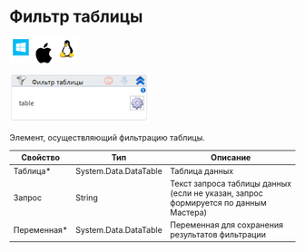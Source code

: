 # Фильтр таблицы

![](<../../../.gitbook/assets/image (100) (1) (1) (1) (1) (1) (11).png>)

![](<../../../.gitbook/assets/image (446).png>)

Элемент, осуществляющий фильтрацию таблицы.

| Свойство     | Тип                   | Описание                                                                            |
| ------------ | --------------------- | ----------------------------------------------------------------------------------- |
| Таблица\*    | System.Data.DataTable | Таблица данных                                                                      |
| Запрос       | String                | Текст запроса таблицы данных (если не указан, запрос формируется по данным Мастера) |
| Переменная\* | System.Data.DataTable | Переменная для сохранения результатов фильтрации                                    |
